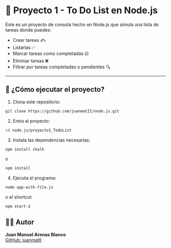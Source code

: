 # 📝 Proyecto 1 - To Do List en Node.js

Este es un proyecto de consola hecho en Node.js que simula una lista de tareas donde puedes:

- Crear tareas ✍️  
- Listarlas ✅  
- Marcar tareas como completadas ☑️  
- Eliminar tareas ❌  
- Filtrar por tareas completadas o pendientes 🔍  

---

## 🚀 ¿Cómo ejecutar el proyecto?

1. Clona este repositorio:

```bash
git clone https://github.com/juanmatII/node.js.git
```

2. Entra al proyecto:

```bash
cd node.js/proyecto1_TodoList
```

3. Instala las dependencias necesarias:

```bash
npm install chalk
```
o
```bash
npm install 
```

4. Ejecuta el programa:

```bash
node app-with-file.js
```
o el shortcut
```bash
npm start-2
```


## 👨‍💻 Autor

**Juan Manuel Arenas Blanco**  
[GitHub: juanmatII](https://github.com/juanmatII)

